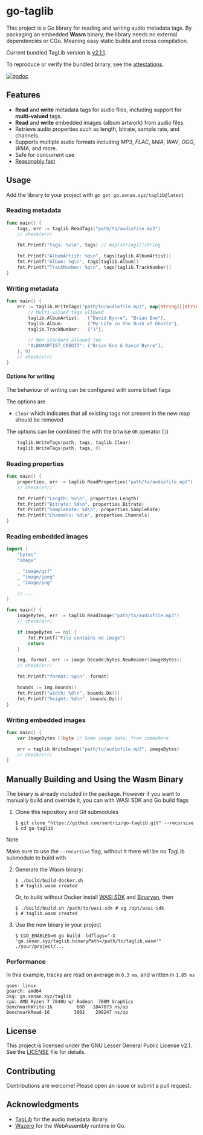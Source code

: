 # go-taglib

This project is a Go library for reading and writing audio metadata tags. By packaging an embedded **Wasm** binary, the library needs no external dependencies or CGo. Meaning easy static builds and cross compilation.

Current bundled TagLib version is [v2.1.1](https://github.com/taglib/taglib/releases/tag/v2.1.1).

To reproduce or verify the bundled binary, see the [attestations](https://github.com/sentriz/go-taglib/attestations/).

[![godoc](https://img.shields.io/badge/pkg.go.dev-doc-blue)](http://pkg.go.dev/go.senan.xyz/taglib)

## Features

- **Read** and **write** metadata tags for audio files, including support for **multi-valued** tags.
- **Read** and **write** embedded images (album artwork) from audio files.
- Retrieve audio properties such as length, bitrate, sample rate, and channels.
- Supports multiple audio formats including _MP3_, _FLAC_, _M4A_, _WAV_, _OGG_, _WMA_, and more.
- Safe for concurrent use
- [Reasonably fast](#performance)

## Usage

Add the library to your project with `go get go.senan.xyz/taglib@latest`

### Reading metadata

```go
func main() {
    tags, err := taglib.ReadTags("path/to/audiofile.mp3")
    // check(err)

    fmt.Printf("tags: %v\n", tags) // map[string][]string

    fmt.Printf("AlbumArtist: %q\n", tags[taglib.AlbumArtist])
    fmt.Printf("Album: %q\n", tags[taglib.Album])
    fmt.Printf("TrackNumber: %q\n", tags[taglib.TrackNumber])
}
```

### Writing metadata

```go
func main() {
    err := taglib.WriteTags("path/to/audiofile.mp3", map[string][]string{
        // Multi-valued tags allowed
        taglib.AlbumArtist:   {"David Bynre", "Brian Eno"},
        taglib.Album:         {"My Life in the Bush of Ghosts"},
        taglib.TrackNumber:   {"1"},

        // Non-standard allowed too
        "ALBUMARTIST_CREDIT": {"Brian Eno & David Bynre"},
    }, 0)
    // check(err)
}
```

#### Options for writing

The behaviour of writing can be configured with some bitset flags

The options are

- `Clear` which indicates that all existing tags not present in the new map should be removed

The options can be combined the with the bitwise `OR` operator (`|`)

```go
    taglib.WriteTags(path, tags, taglib.Clear)
    taglib.WriteTags(path, tags, 0)
```

### Reading properties

```go
func main() {
    properties, err := taglib.ReadProperties("path/to/audiofile.mp3")
    // check(err)

    fmt.Printf("Length: %v\n", properties.Length)
    fmt.Printf("Bitrate: %d\n", properties.Bitrate)
    fmt.Printf("SampleRate: %d\n", properties.SampleRate)
    fmt.Printf("Channels: %d\n", properties.Channels)
}
```

### Reading embedded images

```go
import (
    "bytes"
    "image"

    _ "image/gif"
    _ "image/jpeg"
    _ "image/png"

    // ...
)

func main() {
    imageBytes, err := taglib.ReadImage("path/to/audiofile.mp3")
    // check(err)

    if imageBytes == nil {
        fmt.Printf("File contains no image")
        return
    }

    img, format, err := image.Decode(bytes.NewReader(imageBytes))
    // check(err)

    fmt.Printf("format: %q\n", format)

    bounds := img.Bounds()
    fmt.Printf("width: %d\n", bounds.Dx())
    fmt.Printf("height: %d\n", bounds.Dy())
}
```

### Writing embedded images

```go
func main() {
    var imageBytes []byte // Some image data, from somewhere

    err = taglib.WriteImage("path/to/audiofile.mp3", imageBytes)
    // check(err)
}
```

## Manually Building and Using the Wasm Binary

The binary is already included in the package. However if you want to manually build and override it, you can with WASI SDK and Go build flags

1. Clone this repository and Git submodules

   ```console
   $ git clone "https://github.com/sentriz/go-taglib.git" --recursive
   $ cd go-taglib
   ```

> [!NOTE]
> Make sure to use the `--recursive` flag, without it there will be no TagLib submodule to build with

2. Generate the Wasm binary:

   ```console
   $ ./build/build-docker.sh
   $ # taglib.wasm created
   ```

   Or, to build without Docker install [WASI SDK](https://github.com/WebAssembly/wasi-sdk) and [Binaryen](https://github.com/WebAssembly/binaryen), then

   ```console
   $ ./build/build.sh /path/to/wasi-sdk # eg /opt/wasi-sdk
   $ # taglib.wasm created
   ```

3. Use the new binary in your project

   ```console
   $ CGO_ENABLED=0 go build -ldflags="-X 'go.senan.xyz/taglib.binaryPath=/path/to/taglib.wasm'" ./your/project/...
   ```

### Performance

In this example, tracks are read on average in `0.3 ms`, and written in `1.85 ms`

```
goos: linux
goarch: amd64
pkg: go.senan.xyz/taglib
cpu: AMD Ryzen 7 7840U w/ Radeon  780M Graphics
BenchmarkWrite-16         608   1847873 ns/op
BenchmarkRead-16         3802    299247 ns/op
```

## License

This project is licensed under the GNU Lesser General Public License v2.1. See the [LICENSE](LICENSE) file for details.

## Contributing

Contributions are welcome! Please open an issue or submit a pull request.

## Acknowledgments

- [TagLib](https://taglib.org/) for the audio metadata library.
- [Wazero](https://github.com/tetratelabs/wazero) for the WebAssembly runtime in Go.
